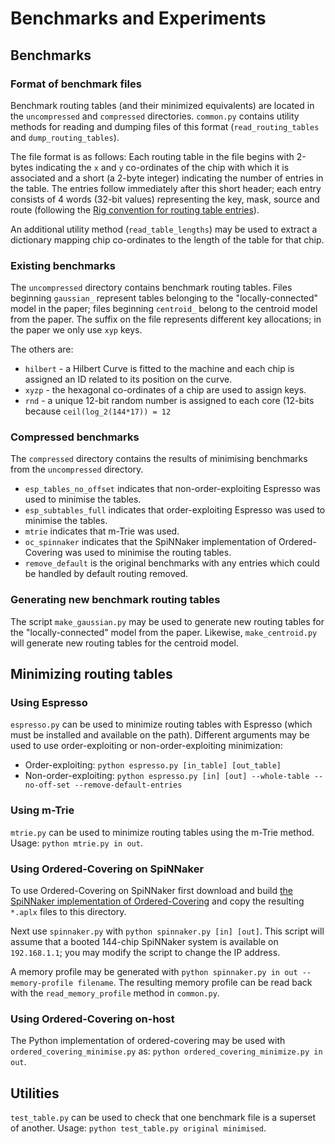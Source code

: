 # Benchmarks and Experiments

## Benchmarks

### Format of benchmark files

Benchmark routing tables (and their minimized equivalents) are located in the
`uncompressed` and `compressed` directories. `common.py` contains utility
methods for reading and dumping files of this format (`read_routing_tables` and
`dump_routing_tables`).

The file format is as follows: Each routing table in the file begins with
2-bytes indicating the `x` and `y` co-ordinates of the chip with which it is
associated and a short (a 2-byte integer) indicating the number of entries in
the table. The entries follow immediately after this short header; each entry
consists of 4 words (32-bit values) representing the key, mask, source and
route (following the
[Rig convention for routing table entries](http://rig.readthedocs.org/en/stable/routing_table_tools_doctest.html#routingtableentry-and-routes-routing-table-data-structures)).

An additional utility method (`read_table_lengths`) may be used to extract a
dictionary mapping chip co-ordinates to the length of the table for that chip.

### Existing benchmarks

The `uncompressed` directory contains benchmark routing tables. Files beginning
`gaussian_` represent tables belonging to the "locally-connected" model in the
paper; files beginning `centroid_` belong to the centroid model from the paper.
The suffix on the file represents different key allocations; in the paper we
only use `xyp` keys.

The others are:

 - `hilbert` - a Hilbert Curve is fitted to the machine and each chip is
   assigned an ID related to its position on the curve.
 - `xyzp` - the hexagonal co-ordinates of a chip are used to assign keys.
 - `rnd` - a unique 12-bit random number is assigned to each core (12-bits because
   `ceil(log_2(144*17)) = 12`

### Compressed benchmarks

The `compressed` directory contains the results of minimising benchmarks from
the `uncompressed` directory.

 - `esp_tables_no_offset` indicates that non-order-exploiting Espresso was used
   to minimise the tables.
 - `esp_subtables_full` indicates that order-exploiting Espresso was used to
   minimise the tables.
 - `mtrie` indicates that m-Trie was used.
 - `oc_spinnaker` indicates that the SpiNNaker implementation of
   Ordered-Covering was used to minimise the routing tables.
 - `remove_default` is the original benchmarks with any entries which could be
   handled by default routing removed.

### Generating new benchmark routing tables

The script `make_gaussian.py` may be used to generate new routing tables for
the "locally-connected" model from the paper.
Likewise, `make_centroid.py` will generate new routing tables for the centroid
model.

## Minimizing routing tables

### Using Espresso

`espresso.py` can be used to minimize routing tables with Espresso (which must
be installed and available on the path).
Different arguments may be used to use order-exploiting or non-order-exploiting
minimization:

 - Order-exploiting: `python espresso.py [in_table] [out_table]`
 - Non-order-exploiting: `python espresso.py [in] [out] --whole-table --no-off-set --remove-default-entries`

### Using m-Trie

`mtrie.py` can be used to minimize routing tables using the m-Trie method. Usage:
`python mtrie.py in out`.

### Using Ordered-Covering on SpiNNaker

To use Ordered-Covering on SpiNNaker first download and build
[the SpiNNaker implementation of Ordered-Covering](https://github.com/project-rig/rig-routing-tables)
and copy the resulting `*.aplx` files to this directory.

Next use `spinnaker.py` with `python spinnaker.py [in] [out]`. This script will
assume that a booted 144-chip SpiNNaker system is available on `192.168.1.1`;
you may modify the script to change the IP address.

A memory profile may be generated with
`python spinnaker.py in out --memory-profile filename`. The resulting memory
profile can be read back with the `read_memory_profile` method in `common.py`.

### Using Ordered-Covering on-host

The Python implementation of ordered-covering may be used with `ordered_covering_minimise.py` as:
`python ordered_covering_minimize.py in out`.

## Utilities

`test_table.py` can be used to check that one benchmark file is a superset of another.
Usage: `python test_table.py original minimised`.
